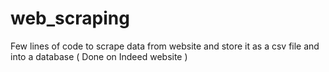 # web_scraping
Few lines of code to scrape data from website and store it as a csv file and into a database ( Done on Indeed website )
